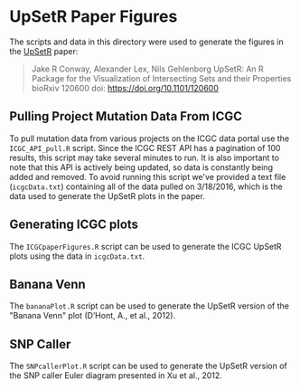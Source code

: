 # UpSetR Paper Figures

The scripts and data in this directory were used to generate the figures in the [UpSetR](https://github.com/hms-dbmi/UpSetR) paper:

> Jake R Conway, Alexander Lex, Nils Gehlenborg
> UpSetR: An R Package for the Visualization of Intersecting Sets and their Properties
> bioRxiv 120600
> doi: https://doi.org/10.1101/120600


## Pulling Project Mutation Data From ICGC
To pull mutation data from various projects on the ICGC data portal use the `ICGC_API_pull.R` script. Since the ICGC REST API has a pagination of 100 results, this script may take several minutes to run. It is also important to note that this API is actively being updated, so data is constantly being added and removed. To avoid running this script we've provided a text file (`icgcData.txt`) containing all of the data pulled on 3/18/2016, which is the data used to generate the UpSetR plots in the paper. 

## Generating ICGC plots
The `ICGCpaperFigures.R` script can be used to generate the ICGC UpSetR plots using the data in `icgcData.txt`.

## Banana Venn
The `bananaPlot.R` script can be used to generate the UpSetR version of the "Banana Venn" plot (D’Hont,  A.,  et  al.,  2012).

## SNP Caller
The `SNPcallerPlot.R` script can be used to generate the UpSetR version of the SNP caller Euler diagram presented in Xu et al., 2012.
